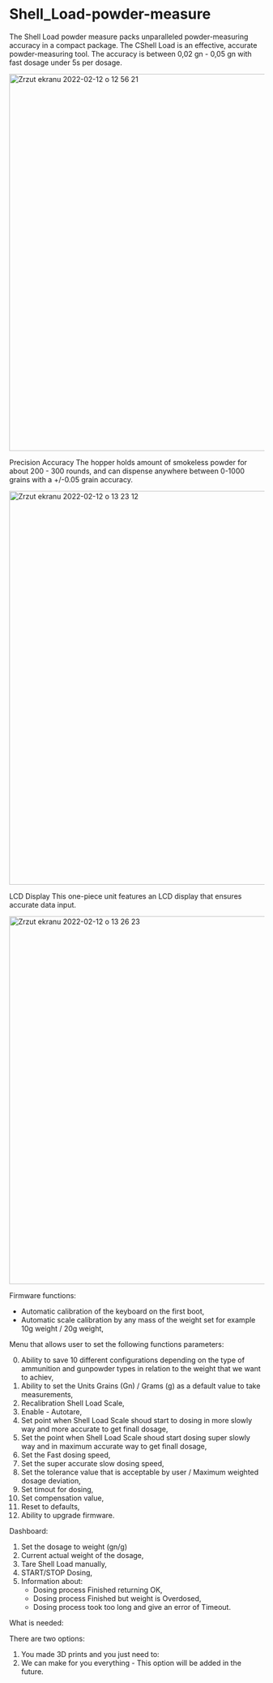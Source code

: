 # Shell_Load-powder-measure

The Shell Load powder measure packs unparalleled powder-measuring accuracy in a compact package. The CShell Load is an effective, accurate powder-measuring tool. The accuracy is between 0,02 gn - 0,05 gn with fast dosage under 5s per dosage.

<img width="743" alt="Zrzut ekranu 2022-02-12 o 12 56 21" src="https://user-images.githubusercontent.com/99535681/153711311-cbba8a5c-9140-4083-9c4c-7bd0480c446c.png">

Precision Accuracy
The hopper holds amount of smokeless powder for about 200 - 300 rounds, and can dispense anywhere between 0-1000 grains with a +/-0.05 grain accuracy.

<img width="776" alt="Zrzut ekranu 2022-02-12 o 13 23 12" src="https://user-images.githubusercontent.com/99535681/153711299-505fe82c-baef-4240-8939-e545e822a88c.png">


LCD Display
This one-piece unit features an LCD display that ensures accurate data input.

<img width="725" alt="Zrzut ekranu 2022-02-12 o 13 26 23" src="https://user-images.githubusercontent.com/99535681/153711285-df8135f5-1311-49fa-9663-69d8d6b4bdfd.png">

Firmware functions: 

- Automatic calibration of the keyboard on the first boot,
- Automatic scale calibration by any mass of the weight set for example 10g weight / 20g weight,

Menu that allows user to set the following functions parameters:

0. Ability to save 10 different configurations depending on the type of ammunition and gunpowder types in relation to the weight that we want to achiev,  
1. Ability to set the Units Grains (Gn) / Grams (g) as a default value to take measurements,
2. Recalibration Shell Load Scale,
3. Enable - Autotare,
4. Set point when Shell Load Scale shoud start to dosing in more slowly way and more accurate to get finall dosage,
5. Set the point when Shell Load Scale shoud start dosing super slowly way and in maximum accurate way to get finall dosage,
6. Set the Fast dosing speed,
7. Set the super accurate slow dosing speed,
8. Set the tolerance value that is acceptable by user / Maximum weighted dosage deviation,
9. Set timout for dosing,
10. Set compensation value,
11. Reset to defaults,
12. Ability to upgrade firmware.

Dashboard:

1. Set the dosage to weight (gn/g)
2. Current actual weight of the dosage,
3. Tare Shell Load manually,
4. START/STOP Dosing,
5. Information about:
	- Dosing process Finished returning OK,
	- Dosing process Finished but weight is Overdosed,
	- Dosing process took too long and give an error of Timeout.


What is needed:

There are two options:

1. You made 3D prints and you just need to:
2. We can make for you everything - This option will be added in the future.

